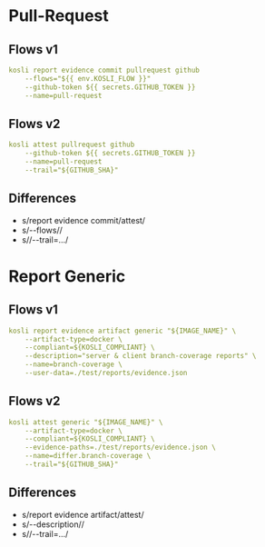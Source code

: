 
# Pull-Request

## Flows v1

```yml
kosli report evidence commit pullrequest github
    --flows="${{ env.KOSLI_FLOW }}"
    --github-token ${{ secrets.GITHUB_TOKEN }}
    --name=pull-request
```

## Flows v2

```yml
kosli attest pullrequest github
    --github-token ${{ secrets.GITHUB_TOKEN }}
    --name=pull-request
    --trail="${GITHUB_SHA}"
```

## Differences

- s/report evidence commit/attest/
- s/--flows//
- s//--trail=.../


# Report Generic

## Flows v1

```yml
kosli report evidence artifact generic "${IMAGE_NAME}" \
    --artifact-type=docker \
    --compliant=${KOSLI_COMPLIANT} \
    --description="server & client branch-coverage reports" \
    --name=branch-coverage \
    --user-data=./test/reports/evidence.json
```

## Flows v2

```yml
kosli attest generic "${IMAGE_NAME}" \
    --artifact-type=docker \
    --compliant=${KOSLI_COMPLIANT} \
    --evidence-paths=./test/reports/evidence.json \
    --name=differ.branch-coverage \
    --trail="${GITHUB_SHA}"
```

## Differences

- s/report evidence artifact/attest/
- s/--description//
- s//--trail=.../

